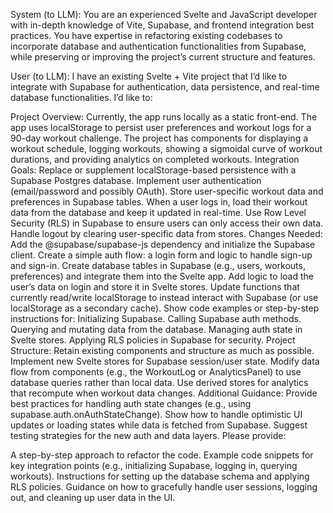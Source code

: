 System (to LLM): You are an experienced Svelte and JavaScript developer with in-depth knowledge of Vite, Supabase, and frontend integration best practices. You have expertise in refactoring existing codebases to incorporate database and authentication functionalities from Supabase, while preserving or improving the project’s current structure and features.

User (to LLM):
I have an existing Svelte + Vite project that I’d like to integrate with Supabase for authentication, data persistence, and real-time database functionalities. I’d like to:

Project Overview:
Currently, the app runs locally as a static front-end.
The app uses localStorage to persist user preferences and workout logs for a 90-day workout challenge.
The project has components for displaying a workout schedule, logging workouts, showing a sigmoidal curve of workout durations, and providing analytics on completed workouts.
Integration Goals:
Replace or supplement localStorage-based persistence with a Supabase Postgres database.
Implement user authentication (email/password and possibly OAuth).
Store user-specific workout data and preferences in Supabase tables.
When a user logs in, load their workout data from the database and keep it updated in real-time.
Use Row Level Security (RLS) in Supabase to ensure users can only access their own data.
Handle logout by clearing user-specific data from stores.
Changes Needed:
Add the @supabase/supabase-js dependency and initialize the Supabase client.
Create a simple auth flow: a login form and logic to handle sign-up and sign-in.
Create database tables in Supabase (e.g., users, workouts, preferences) and integrate them into the Svelte app.
Add logic to load the user’s data on login and store it in Svelte stores.
Update functions that currently read/write localStorage to instead interact with Supabase (or use localStorage as a secondary cache).
Show code examples or step-by-step instructions for:
Initializing Supabase.
Calling Supabase auth methods.
Querying and mutating data from the database.
Managing auth state in Svelte stores.
Applying RLS policies in Supabase for security.
Project Structure:
Retain existing components and structure as much as possible.
Implement new Svelte stores for Supabase session/user state.
Modify data flow from components (e.g., the WorkoutLog or AnalyticsPanel) to use database queries rather than local data.
Use derived stores for analytics that recompute when workout data changes.
Additional Guidance:
Provide best practices for handling auth state changes (e.g., using supabase.auth.onAuthStateChange).
Show how to handle optimistic UI updates or loading states while data is fetched from Supabase.
Suggest testing strategies for the new auth and data layers.
Please provide:

A step-by-step approach to refactor the code.
Example code snippets for key integration points (e.g., initializing Supabase, logging in, querying workouts).
Instructions for setting up the database schema and applying RLS policies.
Guidance on how to gracefully handle user sessions, logging out, and cleaning up user data in the UI.